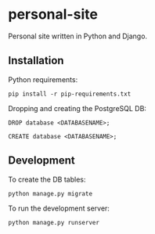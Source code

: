 personal-site
=============

Personal site written in Python and Django.

## Installation

Python requirements:

``` shell
pip install -r pip-requirements.txt
```

Dropping and creating the PostgreSQL DB:
``` psql
DROP database <DATABASENAME>;

CREATE database <DATABASENAME>;
```

## Development

To create the DB tables:
``` shell
python manage.py migrate
```

To run the development server:
``` shell
python manage.py runserver
```

